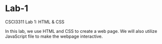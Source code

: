 # Lab-1

CSCI3311 Lab 1: HTML & CSS

In this lab, we use HTML and CSS to create a web page. We will also utilize JavaScript file to make the webpage interactive.
